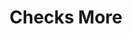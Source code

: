 ---
title: Checks More
slug: checks-more
updated-on: '2024-05-30T13:44:31.749Z'
created-on: '2024-05-30T13:41:46.671Z'
published-on: '2024-05-30T13:54:32.469Z'
f_city-state-2:
- cms/city/huntsville-al.md
- cms/city/catonsville-md.md
- cms/city/lansing-mi.md
- cms/city/pompano-beach-fl.md
f_locations:
- cms/payday-loan/checks-more-14454.md
- cms/payday-loan/checks-more-14455.md
- cms/payday-loan/checks-more-14456.md
- cms/payday-loan/checks-more-14457.md
- cms/payday-loan/checks-more-14458.md
- cms/payday-loan/checks-more-14459.md
- cms/payday-loan/checks-more-14460.md
f_states:
- cms/state/alabama.md
- cms/state/maryland.md
- cms/state/michigan.md
- cms/state/florida.md
layout: '[company].html'
tags: company
---